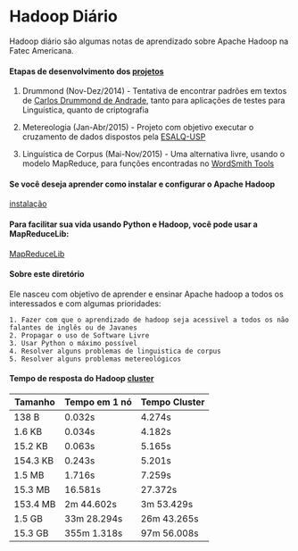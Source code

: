 # Hadoop Diário
Hadoop diário são algumas notas de aprendizado sobre Apache Hadoop na Fatec Americana.

#### Etapas de desenvolvimento dos [projetos](https://github.com/z4r4tu5tr4/Hadoop-diario/tree/master/Projetos)
	
1. Drummond (Nov-Dez/2014) - Tentativa de encontrar padrões em textos de [Carlos Drummond de Andrade](https://pt.wikipedia.org/wiki/Carlos_Drummond_de_Andrade), tanto para aplicações de testes para Linguística, quanto de criptografia

2. Metereologia (Jan-Abr/2015) - Projeto com objetivo executar o cruzamento de dados dispostos pela [ESALQ-USP](http://www4.esalq.usp.br/)

3. Linguística de Corpus (Mai-Nov/2015) - Uma alternativa livre, usando o modelo MapReduce, para funções encontradas no [WordSmith Tools](http://www.lexically.net/wordsmith/)

#### Se você deseja aprender como instalar e configurar o Apache Hadoop

[instalação](https://github.com/z4r4tu5tr4/Hadoop-diario/tree/master/Instalacao)

#### Para facilitar sua vida usando Python e Hadoop, você pode usar a MapReduceLib:

[MapReduceLib](https://github.com/z4r4tu5tr4/MapReduceLib)


#### Sobre este diretório

Ele nasceu com objetivo de aprender e ensinar Apache hadoop a todos os interessados e com algumas prioridades:

	1. Fazer com que o aprendizado de hadoop seja acessivel a todos os não falantes de inglês ou de Javanes
	2. Propagar o uso de Software Livre
	3. Usar Python o máximo possível
	4. Resolver alguns problemas de linguistica de corpus
	5. Resolver alguns problemas metereológicos

#### Tempo de resposta do Hadoop [cluster](https://github.com/z4r4tu5tr4/Hadoop-diario/blob/master/cluster.md)

| Tamanho | Tempo em 1 nó |Tempo Cluster|
|--------|---------------|--------------|
|138 B |0.032s |4.274s|
|1.6 KB |0.034s| 4.182s|
|15.2 KB |0.063s| 5.165s|
|154.3 KB| 0.243s| 5.201s|
|1.5 MB |1.716s| 7.259s|
|15.3 MB |16.581s| 27.372s|
|153.4 MB| 2m 44.602s| 3m 53.429s|
|1.5 GB |33m 28.294s| 26m 43.265s|
|15.3 GB| 355m 1.318s| 97m 56.008s|
